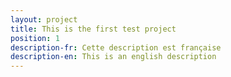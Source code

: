```yaml
---
layout: project
title: This is the first test project
position: 1
description-fr: Cette description est française
description-en: This is an english description
---
```

